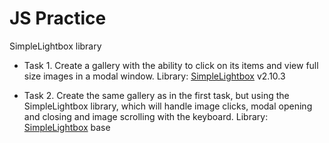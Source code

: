 # JS Practice

SimpleLightbox library

- Task 1. Create a gallery with the ability to click on its items and view full size images in a modal window.
  Library: [SimpleLightbox](https://simplelightbox.com/) v2.10.3

- Task 2. Create the same gallery as in the first task, but using the SimpleLightbox library, which will handle image clicks, modal opening and closing and image scrolling with the keyboard.
  Library: [SimpleLightbox](https://basiclightbox.electerious.com/) base
